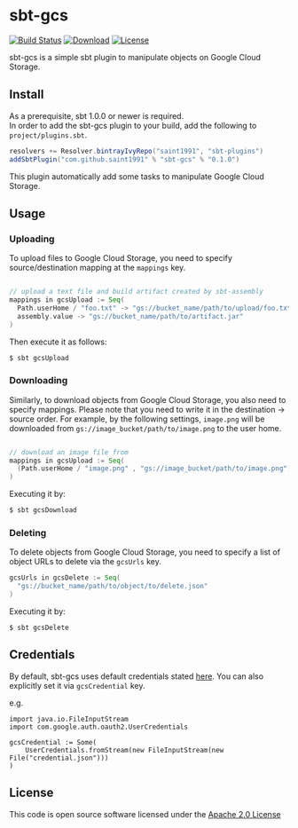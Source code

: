 # sbt-gcs

[![Build Status](https://travis-ci.org/saint1991/sbt-gcs.svg?branch=master)](https://travis-ci.org/saint1991/sbt-gcs)
[![Download](https://api.bintray.com/packages/saint1991/sbt-plugins/sbt-gcs/images/download.svg)](https://bintray.com/saint1991/sbt-plugins/sbt-gcs/_latestVersion)
[![License](https://img.shields.io/badge/License-Apache%202.0-blue.svg)](https://opensource.org/licenses/Apache-2.0)

sbt-gcs is a simple sbt plugin to manipulate objects on Google Cloud Storage.


## Install

As a prerequisite, sbt 1.0.0 or newer is required.  
In order to add the sbt-gcs plugin to your build, add the following to `project/plugins.sbt`.


```project/plugins.sbt
resolvers += Resolver.bintrayIvyRepo("saint1991", "sbt-plugins")
addSbtPlugin("com.github.saint1991" % "sbt-gcs" % "0.1.0")
```

This plugin automatically add some tasks to manipulate Google Cloud Storage.


## Usage

### Uploading

To upload files to Google Cloud Storage, you need to specify source/destination mapping at the `mappings` key.

```build.sbt

// upload a text file and build artifact created by sbt-assembly
mappings in gcsUpload := Seq(
  Path.userHome / "foo.txt" -> "gs://bucket_name/path/to/upload/foo.txt",
  assembly.value -> "gs://bucket_name/path/to/artifact.jar" 
)
```

Then execute it as follows:
```bash
$ sbt gcsUpload
```


### Downloading

Similarly, to download objects from Google Cloud Storage, you also need to specify mappings.
Please note that you need to write it in the destination -> source order.
For example, by the following settings, `image.png` will be downloaded from 
`gs://image_bucket/path/to/image.png` to the user home.

```build.sbt

// download an image file from  
mappings in gcsUpload := Seq(
  (Path.userHome / "image.png" , "gs://image_bucket/path/to/image.png") 
)
```

Executing it by:

```bash
$ sbt gcsDownload
```


### Deleting

To delete objects from Google Cloud Storage, you need to specify a list of 
object URLs to delete via the `gcsUrls` key.

```build.sbt
gcsUrls in gcsDelete := Seq(
  "gs://bucket_name/path/to/object/to/delete.json"
)
``` 

Executing it by:
```
$ sbt gcsDelete
```

## Credentials
By default, sbt-gcs uses default credentials stated [here](https://cloud.google.com/video-intelligence/docs/common/auth).  You can also explicitly set it via `gcsCredential` key.

e.g.
```
import java.io.FileInputStream
import com.google.auth.oauth2.UserCredentials

gcsCredential := Some(
    UserCredentials.fromStream(new FileInputStream(new File("credential.json")))
)
```


## License
This code is open source software licensed under the [Apache 2.0 License](http://www.apache.org/licenses/LICENSE-2.0)